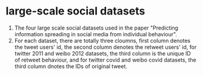 # large-scale social datasets
1. The four large scale social datasets used in the paper "Predicting information spreading in social media from individual
behaviour".
2. For each dataset, there are totally three cloumns, first column denotes the tweet users' id, the second column denotes the retweet users' id, for twitter 2011 and weibo 2012 datasets, the third column is the unique ID of retweet behaviour, and for twitter covid and weibo covid datasets, the third column dnotes the IDs of original tweet.
